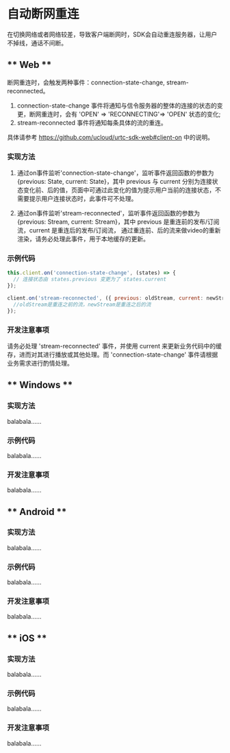 # 自动断网重连

在切换网络或者网络较差，导致客户端断网时，SDK会自动重连服务器，让用户不掉线，通话不间断。

<!-- tabs:start -->

## ** Web **

断网重连时，会触发两种事件：connection-state-change, stream-reconnected。
1. connection-state-change 事件将通知与信令服务器的整体的连接的状态的变更，断网重连时，会有 'OPEN' => 'RECONNECTING'=> 'OPEN' 状态的变化;
2. stream-reconnected 事件将通知每条具体的流的重连。

具体请参考 https://github.com/ucloud/urtc-sdk-web#client-on 中的说明。

### 实现方法

1. 通过on事件监听'connection-state-change'，监听事件返回函数的参数为 {previous: State, current: State}，其中 previous 与 current 分别为连接状态变化前、后的值，页面中可通过此变化的值为提示用户当前的连接状态，不需要提示用户连接状态时，此事件可不处理。

2. 通过on事件监听'stream-reconnected'，监听事件返回函数的参数为 {previous: Stream, current: Stream}，其中 previous 是重连前的发布/订阅流，current 是重连后的发布/订阅流， 通过重连前、后的流来做video的重新渲染，请务必处理此事件，用于本地缓存的更新。

### 示例代码

```js
this.client.on('connection-state-change', (states) => {
  // 连接状态由 states.previous 变更为了 states.current
});
```

```js
client.on('stream-reconnected', ({ previous: oldStream, current: newStream }) => {
  //oldStream是重连之前的流，newStream是重连之后的流
});
```

### 开发注意事项

请务必处理 'stream-reconnected' 事件，并使用 current 来更新业务代码中的缓存，进而对其进行播放或其他处理。而 'connection-state-change' 事件请根据业务需求进行酌情处理。

## ** Windows **

### 实现方法

balabala……    

### 示例代码

balabala……    

### 开发注意事项

balabala……  

## ** Android **

### 实现方法

balabala……    

### 示例代码

balabala……    

### 开发注意事项

balabala……  




## ** iOS **

### 实现方法

balabala……    

### 示例代码

balabala……    

### 开发注意事项

balabala……  



<!-- tabs:end -->
